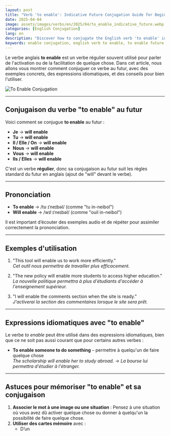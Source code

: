```yaml
---
layout: post 
title: "Verb 'to enable': Indicative Future Conjugation Guide for Beginners"
date: 2025-04-04
image: assets/images/verbs/en/2025/04/to_enable_indicative_future.webp
categories: [English Conjugation]
lang: en
description: "Discover how to conjugate the English verb 'to enable' in the indicative future. This comprehensive guide is ideal for beginners who want to learn how to use 'to enable' correctly with examples, idiomatic expressions, and practical tips."
keywords: enable conjugation, english verb to enable, to enable future indicative, english conjugation, learn english
---
```


Le verbe anglais **to enable** est un verbe régulier souvent utilisé pour parler de l'activation ou de la facilitation de quelque chose. Dans cet article, nous allons vous montrer comment conjuguer ce verbe au futur, avec des exemples concrets, des expressions idiomatiques, et des conseils pour bien l'utiliser.

![To Enable Conjugation](/assets/images/verbs/2025/04/to_enable_indicative_future.webp)

---

## Conjugaison du verbe "to enable" au futur

Voici comment se conjugue **to enable** au futur :

- **Je** → **will enable**
- **Tu** → **will enable**
- **Il / Elle / On** → **will enable**
- **Nous** → **will enable**
- **Vous** → **will enable**
- **Ils / Elles** → **will enable**

C'est un verbe **régulier**, donc sa conjugaison au futur suit les règles standard du futur en anglais (ajout de "will" devant le verbe).

---

## Prononciation

- **To enable** → /tʊ ɪˈneɪbəl/ (comme "tu in-neibol")
- **Will enable** → /wɪl ɪˈneɪbəl/ (comme "ouil in-neibol")

Il est important d’écouter des exemples audio et de répéter pour assimiler correctement la prononciation.

---

## Exemples d'utilisation

1. "This tool will enable us to work more efficiently."  
   _Cet outil nous permettra de travailler plus efficacement._

2. "The new policy will enable more students to access higher education."  
   _La nouvelle politique permettra à plus d'étudiants d'accéder à l'enseignement supérieur._

3. "I will enable the comments section when the site is ready."  
   _J'activerai la section des commentaires lorsque le site sera prêt._

---

## Expressions idiomatiques avec "to enable"

Le verbe *to enable* peut être utilisé dans des expressions idiomatiques, bien que ce ne soit pas aussi courant que pour certains autres verbes :

- **To enable someone to do something** – permettre à quelqu'un de faire quelque chose  
  _The scholarship will enable her to study abroad._ → _La bourse lui permettra d'étudier à l'étranger._

---

## Astuces pour mémoriser "to enable" et sa conjugaison

1. **Associer le mot à une image ou une situation** : Pensez à une situation où vous avez dû activer quelque chose ou donner à quelqu'un la possibilité de faire quelque chose.
2. **Utiliser des cartes mémoire** avec :  
   - D’un